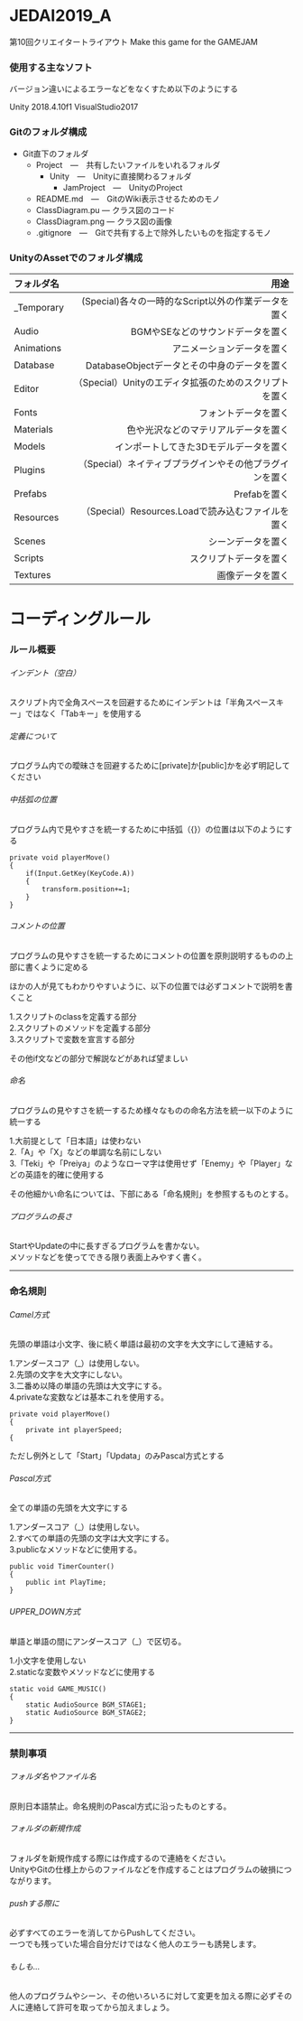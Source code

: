 # JEDAI2019_A
第10回クリエイタートライアウト
Make this game for the GAMEJAM

### 使用する主なソフト

バージョン違いによるエラーなどをなくすため以下のようにする  

Unity 2018.4.10f1 
VisualStudio2017  

### Gitのフォルダ構成
* Git直下のフォルダ
	* Project　―　共有したいファイルをいれるフォルダ
		* Unity　―　Unityに直接関わるフォルダ
			* JamProject　―　UnityのProject
	* README.md　―　GitのWiki表示させるためのモノ
	* ClassDiagram.pu ― クラス図のコード
	* ClassDiagram.png ― クラス図の画像
	* .gitignore　―　Gitで共有する上で除外したいものを指定するモノ

### UnityのAssetでのフォルダ構成

| フォルダ名 | 用途 |
|:-----------|------------:|
| _Temporary   | (Special)各々の一時的なScript以外の作業データを置く  |
| Audio | BGMやSEなどのサウンドデータを置く |
| Animations | アニメーションデータを置く |
| Database | DatabaseObjectデータとその中身のデータを置く |
| Editor | （Special）Unityのエディタ拡張のためのスクリプトを置く |
| Fonts | フォントデータを置く |
| Materials | 色や光沢などのマテリアルデータを置く |
| Models | インポートしてきた3Dモデルデータを置く |
| Plugins | （Special）ネイティブプラグインやその他プラグインを置く |
| Prefabs | Prefabを置く |
| Resources | （Special）Resources.Loadで読み込むファイルを置く |
| Scenes | シーンデータを置く |
| Scripts | スクリプトデータを置く |
| Textures | 画像データを置く |

# コーディングルール

### ルール概要

###### インデント（空白）

スクリプト内で全角スペースを回避するためにインデントは「半角スペースキー」ではなく「Tabキー」を使用する  

###### 定義について

プログラム内での曖昧さを回避するために[private]か[public]かを必ず明記してください  

###### 中括弧の位置

プログラム内で見やすさを統一するために中括弧（{}）の位置は以下のようにする  

```C#(cs)
private void playerMove()
{
	if(Input.GetKey(KeyCode.A))
	{
		transform.position+=1;
	}
}
```

###### コメントの位置

プログラムの見やすさを統一するためにコメントの位置を原則説明するものの上部に書くように定める  

ほかの人が見てもわかりやすいように、以下の位置では必ずコメントで説明を書くこと  

1.スクリプトのclassを定義する部分  
2.スクリプトのメソッドを定義する部分  
3.スクリプトで変数を宣言する部分  

その他if文などの部分で解説などがあれば望ましい  

###### 命名

プログラムの見やすさを統一するため様々なものの命名方法を統一以下のように統一する  

1.大前提として「日本語」は使わない  
2.「A」や「X」などの単調な名前にしない  
3.「Teki」や「Preiya」のようなローマ字は使用せず「Enemy」や「Player」などの英語を的確に使用する  

その他細かい命名については、下部にある「命名規則」を参照するものとする。

###### プログラムの長さ

StartやUpdateの中に長すぎるプログラムを書かない。  
メソッドなどを使ってできる限り表面上みやすく書く。  

---

### 命名規則


###### Camel方式

先頭の単語は小文字、後に続く単語は最初の文字を大文字にして連結する。

1.アンダースコア（_）は使用しない。  
2.先頭の文字を大文字にしない。  
3.二番め以降の単語の先頭は大文字にする。  
4.privateな変数などは基本これを使用する。  

```C#(cs)
private void playerMove()
{
	private int playerSpeed;
{
```

ただし例外として「Start」「Updata」のみPascal方式とする  

###### Pascal方式

全ての単語の先頭を大文字にする  

1.アンダースコア（_）は使用しない。  
2.すべての単語の先頭の文字は大文字にする。  
3.publicなメソッドなどに使用する。  

```C#(cs)
public void TimerCounter()
{
	public int PlayTime;
}
```



###### UPPER_DOWN方式

単語と単語の間にアンダースコア（_）で区切る。  

1.小文字を使用しない  
2.staticな変数やメソッドなどに使用する  

```C#(cs)
static void GAME_MUSIC()
{
	static AudioSource BGM_STAGE1;
	static AudioSource BGM_STAGE2;
}
```

---

### 禁則事項

###### フォルダ名やファイル名

原則日本語禁止。命名規則のPascal方式に沿ったものとする。  

###### フォルダの新規作成

フォルダを新規作成する際には作成するので連絡をください。  
UnityやGitの仕様上からのファイルなどを作成することはプログラムの破損につながります。  

###### pushする際に

必ずすべてのエラーを消してからPushしてください。  
一つでも残っていた場合自分だけではなく他人のエラーも誘発します。  

###### もしも...

他人のプログラムやシーン、その他いろいろに対して変更を加える際に必ずその人に連絡して許可を取ってから加えましょう。  

